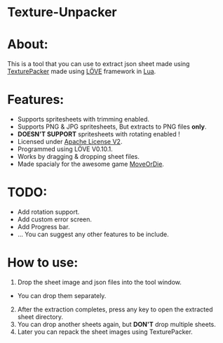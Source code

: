 Texture-Unpacker
================
About:
======
 This is a tool that you can use to extract json sheet made using [TexturePacker][3] made using [LÖVE][1] framework in [Lua][2].

Features:
=========
- Supports spritesheets with trimming enabled.
- Supports PNG & JPG spritesheets, But extracts to PNG files **only**.
- **DOESN'T SUPPORT** spritesheets with rotating enabled !
- Licensed under [Apache License V2][4].
- Programmed using LÖVE V0.10.1.
- Works by dragging & dropping sheet files.
- Made spacialy for the awesome game [MoveOrDie][5].

TODO:
=====
- Add rotation support.
- Add custom error screen.
- Add Progress bar.
- ... You can suggest any other features to be include.

How to use:
===========
1. Drop the sheet image and json files into the tool window. 
 * You can drop them separately.
2. After the extraction completes, press any key to open the extracted sheet directory.
3. You can drop another sheets again, but **DON'T** drop multiple sheets.
4. Later you can repack the sheet images using TexturePacker.

[1]: http://love2d.org
[2]: http://lua.org
[3]: https://www.codeandweb.com/texturepacker
[4]: http://www.apache.org/licenses/LICENSE-2.0
[5]: http://www.moveordiegame.com/
